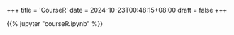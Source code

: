 +++
title = 'CourseR'
date = 2024-10-23T00:48:15+08:00
draft = false
+++

{{% jupyter "courseR.ipynb" %}}
